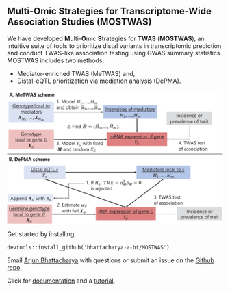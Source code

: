 ## Multi-Omic Strategies for Transcriptome-Wide Association Studies (MOSTWAS)

We have developed **M**ulti-**O**mic
**S**trategies for **TWAS** (**MOSTWAS**),
an intuitive suite of tools to prioritize distal
variants in transcriptomic prediction and conduct
TWAS-like association testing using GWAS summary statistics.
MOSTWAS includes two methods:

* Mediator-enriched TWAS (MeTWAS) and,
* Distal-eQTL prioritization via mediation analysis (DePMA).

<img src="vignettes/mostwas_scheme.png" alt="MOSTWAS scheme" width="800" align="middle">

Get started by installing:

```
devtools::install_github('bhattacharya-a-bt/MOSTWAS')
```

Email [Arjun Bhattacharya](mailto:bhattacharya.a.bt@gmail.com)
with questions or submit an issue on the 
[Github repo](https://github.com/bhattacharya-a-bt/MOSTWAS).

Click for [documentation](https://bhattacharya-a-bt.github.io/MOSTWAS/reference/index.html) 
and a [tutorial](https://bhattacharya-a-bt.github.io/MOSTWAS/articles/MOSTWAS_vignette.html).
